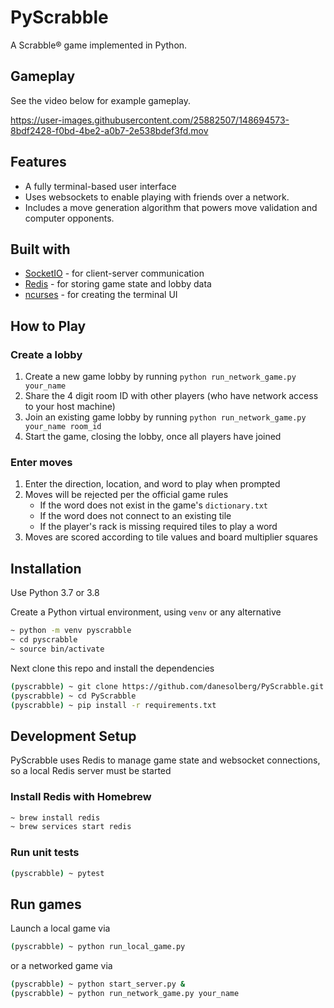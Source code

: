 # PyScrabble
A Scrabble® game implemented in Python.

## Gameplay
See the video below for example gameplay.

https://user-images.githubusercontent.com/25882507/148694573-8bdf2428-f0bd-4be2-a0b7-2e538bdef3fd.mov

## Features
- A fully terminal-based user interface
- Uses websockets to enable playing with friends over a network.
- Includes a move generation algorithm that powers move validation and computer opponents.

## Built with
- [SocketIO](https://socket.io) - for client-server communication
- [Redis](https://redis.io) - for storing game state and lobby data
- [ncurses](https://en.wikipedia.org/wiki/Ncurses) - for creating the terminal UI

## How to Play
### Create a lobby
1. Create a new game lobby by running `python run_network_game.py your_name`
2. Share the 4 digit room ID with other players (who have network access to your host machine)
3. Join an existing game lobby by running `python run_network_game.py your_name room_id`
4. Start the game, closing the lobby, once all players have joined

### Enter moves
1. Enter the direction, location, and word to play when prompted
2. Moves will be rejected per the official game rules
    - If the word does not exist in the game's `dictionary.txt`
    - If the word does not connect to an existing tile
    - If the player's rack is missing required tiles to play a word
3. Moves are scored according to tile values and board multiplier squares

## Installation
Use Python 3.7 or 3.8

Create a Python virtual environment, using `venv` or any alternative
```sh
~ python -m venv pyscrabble
~ cd pyscrabble
~ source bin/activate
```

Next clone this repo and install the dependencies
```sh
(pyscrabble) ~ git clone https://github.com/danesolberg/PyScrabble.git
(pyscrabble) ~ cd PyScrabble
(pyscrabble) ~ pip install -r requirements.txt
```

## Development Setup
PyScrabble uses Redis to manage game state and websocket connections, so a local Redis server must be started

### Install Redis with Homebrew
```sh
~ brew install redis
~ brew services start redis
```

### Run unit tests
```sh
(pyscrabble) ~ pytest
```

## Run games
Launch a local game via 
```sh
(pyscrabble) ~ python run_local_game.py
```
or a networked game via
```sh
(pyscrabble) ~ python start_server.py &
(pyscrabble) ~ python run_network_game.py your_name
```
